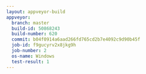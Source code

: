 ```yaml
---
layout: appveyor-build
appveyor:
  branch: master
  build-id: 50868243
  build-number: 620
  commit: b04f0914a6aad266fd765cd2b7e4092c9d90b45f
  job-id: f9gucyrv2x8jkg9h
  job-number: 2
  os-name: Windows
  test-result: 1
---
```

